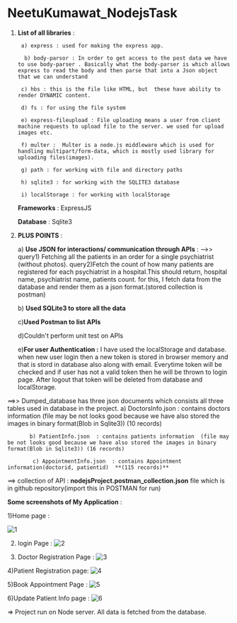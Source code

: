 # NeetuKumawat_NodejsTask


1) **List of all libraries** : 

        a) express : used for making the express app.
    
         b) body-parsor : In order to get access to the post data we have to use body-parser . Basically what the body-parser is which allows express to read the body and then parse that into a Json object that we can understand
    
        c) hbs : this is the file like HTML, but  these have ability to render DYNAMIC content.
    
        d) fs : for using the file system 
    
        e) express-fileupload : File uploading means a user from client machine requests to upload file to the server. we used for upload images etc.
    
        f) multer :  Multer is a node.js middleware which is used for handling multipart/form-data, which is mostly used library for uploading files(images).
    
        g) path : for working with file and directory paths 
    
        h) sqlite3 : for working with the SQLITE3 database
    
        i) localStorage : for working with localStorage 
    
    **Frameworks** : ExpressJS
    
    **Database** :  Sqlite3
    
 2) **PLUS POINTS** :
 
    a) **Use JSON for interactions/ communication through APIs** :
            -->> query1) Fetching all the patients in an order for a single psychiatrist (without photos).
             query2)Fetch the count of how many patients are registered for each psychiatrist in a hospital.This should return, hospital name, psychiatrist name, patients count.
              for this, I fetch data from the database and render them as a json format.(stored collection is postman)
              
     b) **Used SQLite3 to store all the data**
     
     c)**Used Postman to list APIs** 
     
     d)Couldn't perform unit test on APIs 
     
     e)**For user Authentication :** I have used the localStorage and database. when new user login then a new token is stored in browser memory and that is stord in database also along with email. Everytime token will be checked and if user has not a valid token then he will be thrown to login page. After logout that token will  be deleted from database and localStorage.
     
     
     
     
     
==>>  Dumped_database has three json documents which consists all three tables used in database in the project.
           a) DoctorsInfo.json  : contains doctors information  (file may be not looks good because we have also stored the images in binary format(Blob in Sqlite3))  (10 records)
            
           b) PatientInfo.json  : contains patients information  (file may be not looks good because we have also stored the images in binary format(Blob in Sqlite3)) (16 records)
            
            c) AppointmentInfo.json  : contains Appointment information(doctorid, patientid)  **(115 records)**
            
            
            
            
            
  ==> collection of API : **nodejsProject.postman_collection.json**  file which is in github repository(import this in POSTMAN for run)
  
  
  
  
  
  **Some screenshots of My Application** :
  
  1)Home page :
        
 ![1](https://user-images.githubusercontent.com/80478598/115450069-17bc8b00-a239-11eb-824c-e937a04002d4.png)

 2) login Page :
 ![2](https://user-images.githubusercontent.com/80478598/115450651-d24c8d80-a239-11eb-9b9b-700d6962024b.png)
 
 3) Doctor Registration Page :
![3](https://user-images.githubusercontent.com/80478598/115450663-d4aee780-a239-11eb-9fa2-30e42801f9bd.png)


4)Patient Registration page:
![4](https://user-images.githubusercontent.com/80478598/115450668-d5e01480-a239-11eb-9c9a-23c024450247.png)

5)Book Appointment Page :
![5](https://user-images.githubusercontent.com/80478598/115450671-d7114180-a239-11eb-86cf-149bd39ad249.png)

6)Update Patient Info page :
![6](https://user-images.githubusercontent.com/80478598/115450673-d7a9d800-a239-11eb-81fd-d3c36e889f5e.png)





=> Project run on Node server. All data is fetched from the database.

     
     
    
    
 
